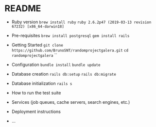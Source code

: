 # README

* Ruby version
`brew install ruby`
`ruby 2.6.2p47 (2019-03-13 revision 67232) [x86_64-darwin18]`
* Pre-requisites
`brew install postgresql`
`gem install rails`

* Getting Started
`git clone https://github.com/BrunoSNT/randomprojectgalera.git`
`cd randomprojectgalera`
``
* Configuration
`bundle install`
`bundle update`

* Database creation
`rails db:setup`
`rails db:migrate`

* Database initialization
`rails s`
* How to run the test suite

* Services (job queues, cache servers, search engines, etc.)

* Deployment instructions

* ...

